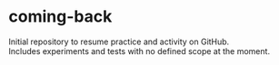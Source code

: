 # coming-back
Initial repository to resume practice and activity on GitHub.  
Includes experiments and tests with no defined scope at the moment.
